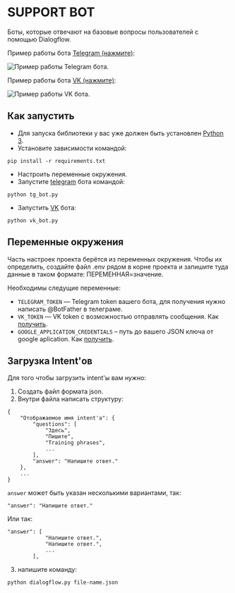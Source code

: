 # SUPPORT BOT

Боты, которые отвечают на базовые вопросы пользователей с помощью Dialogflow.

Пример работы бота [Telegram (нажмите)]("https://t.me/chelobbot"):

![Пример работы Telegram бота.](https://dvmn.org/filer/canonical/1569214094/323/)

Пример работы бота [VK (нажмите)]("https://vk.com/im?sel=-214882658"):

![Пример работы VK бота.](https://dvmn.org/filer/canonical/1569214089/322/)
## Как запустить 
- Для запуска библиотеки у вас уже должен быть установлен [Python 3](https://www.python.org/downloads/).
- Установите зависимости командой:
```
pip install -r requirements.txt
```
- Настроить переменные окружения.
- Запустите [telegram](https://telegram.org/) бота  командой:
```
python tg_bot.py
```
- Запустить [VK](https://vk.com/) бота:
```
python vk_bot.py
```

## Переменные окружения
Часть настроек проекта берётся из переменных окружения. Чтобы их определить, создайте файл .env рядом в корне проекта и запишите туда данные в таком формате: ПЕРЕМЕННАЯ=значение.

Необходимы следущие переменные:
- `TELEGRAM_TOKEN` — Telegram token вашего бота, для получения нужно написать @BotFather в телеграме.
- `VK_TOKEN` — VK token c возможностью отправлять сообщения. Как [получить](https://pechenek.net/social-networks/vk/api-vk-poluchaem-klyuch-dostupa-token-gruppy/).
- `GOOGLE_APPLICATION_CREDENTIALS` – путь до вашего JSON ключа от google aplication. Как [получить](https://cloud.google.com/docs/authentication/getting-started).
## Загрузка Intent'ов
Для того чтобы загрузить intent'ы вам нужно:
1. Создать файл формата json.
2. Внутри файла написать структуру:
```
{
    "Отображаемое имя intent'a": {
        "questions": [
            "Здесь",
            "Пишите",
            "Training phrases",
            ...
        ],
        "answer": "Напишите ответ."
    },
    ...
}
```
`answer` может быть указан несколькими вариантами, так:
```
"answer": "Напишите ответ."
```
Или так:
```
"answer": [
            "Напишите ответ.",
            "Напишите ответ.",
            ...
        ],
```
3. напишите команду:
```
python dialogflow.py file-name.json
```